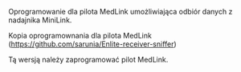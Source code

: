 Oprogramowanie dla pilota MedLink umożliwiająca odbiór danych z nadajnika MiniLink.

Kopia oprogramownania dla pilota MedLink (https://github.com/sarunia/Enlite-receiver-sniffer)

Tą wersją należy zaprogramować pilot MedLink.
